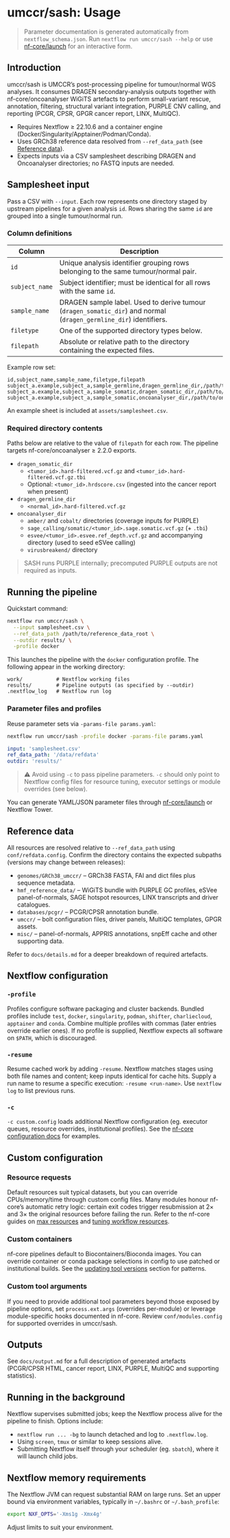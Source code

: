 # umccr/sash: Usage

> Parameter documentation is generated automatically from `nextflow_schema.json`. Run `nextflow run umccr/sash --help`
> or use [nf-core/launch](https://nf-co.re/launch) for an interactive form.

## Introduction

umccr/sash is UMCCR’s post-processing pipeline for tumour/normal WGS analyses. It consumes DRAGEN secondary-analysis
outputs together with nf-core/oncoanalyser WiGiTS artefacts to perform small-variant rescue, annotation, filtering,
structural variant integration, PURPLE CNV calling, and reporting (PCGR, CPSR, GPGR cancer report, LINX, MultiQC).

- Requires Nextflow ≥ 22.10.6 and a container engine (Docker/Singularity/Apptainer/Podman/Conda).
- Uses GRCh38 reference data resolved from `--ref_data_path` (see [Reference data](#reference-data)).
- Expects inputs via a CSV samplesheet describing DRAGEN and Oncoanalyser directories; no FASTQ inputs are needed.

## Samplesheet input

Pass a CSV with `--input`. Each row represents one directory staged by upstream pipelines for a given analysis `id`.
Rows sharing the same `id` are grouped into a single tumour/normal run.

### Column definitions

| Column         | Description |
| -------------- | ----------- |
| `id`           | Unique analysis identifier grouping rows belonging to the same tumour/normal pair. |
| `subject_name` | Subject identifier; must be identical for all rows with the same `id`. |
| `sample_name`  | DRAGEN sample label. Used to derive tumour (`dragen_somatic_dir`) and normal (`dragen_germline_dir`) identifiers. |
| `filetype`     | One of the supported directory types below. |
| `filepath`     | Absolute or relative path to the directory containing the expected files. |

Example row set:

```csv
id,subject_name,sample_name,filetype,filepath
subject_a.example,subject_a,sample_germline,dragen_germline_dir,/path/to/dragen_germline/
subject_a.example,subject_a,sample_somatic,dragen_somatic_dir,/path/to/dragen_somatic/
subject_a.example,subject_a,sample_somatic,oncoanalyser_dir,/path/to/oncoanalyser/
```

An example sheet is included at `assets/samplesheet.csv`.

### Required directory contents

Paths below are relative to the value of `filepath` for each row. The pipeline targets nf-core/oncoanalyser ≥ 2.2.0
exports.

- `dragen_somatic_dir`
  - `<tumor_id>.hard-filtered.vcf.gz` and `<tumor_id>.hard-filtered.vcf.gz.tbi`
  - Optional: `<tumor_id>.hrdscore.csv` (ingested into the cancer report when present)
- `dragen_germline_dir`
  - `<normal_id>.hard-filtered.vcf.gz`
- `oncoanalyser_dir`
  - `amber/` and `cobalt/` directories (coverage inputs for PURPLE)
  - `sage_calling/somatic/<tumor_id>.sage.somatic.vcf.gz` (+ `.tbi`)
  - `esvee/<tumor_id>.esvee.ref_depth.vcf.gz` and accompanying directory (used to seed eSVee calling)
  - `virusbreakend/` directory

> SASH runs PURPLE internally; precomputed PURPLE outputs are not required as inputs.

## Running the pipeline

Quickstart command:

```bash
nextflow run umccr/sash \
  --input samplesheet.csv \
  --ref_data_path /path/to/reference_data_root \
  --outdir results/ \
  -profile docker
```

This launches the pipeline with the `docker` configuration profile. The following appear in the working directory:

```
work/           # Nextflow working files
results/        # Pipeline outputs (as specified by --outdir)
.nextflow_log   # Nextflow run log
```

### Parameter files and profiles

Reuse parameter sets via `-params-file params.yaml`:

```bash
nextflow run umccr/sash -profile docker -params-file params.yaml
```

```yaml
input: 'samplesheet.csv'
ref_data_path: '/data/refdata'
outdir: 'results/'
```

> ⚠️ Avoid using `-c` to pass pipeline parameters. `-c` should only point to Nextflow config files for resource tuning,
> executor settings or module overrides (see below).

You can generate YAML/JSON parameter files through [nf-core/launch](https://nf-co.re/launch) or Nextflow Tower.

## Reference data

All resources are resolved relative to `--ref_data_path` using `conf/refdata.config`. Confirm the directory contains the
expected subpaths (versions may change between releases):

- `genomes/GRCh38_umccr/` – GRCh38 FASTA, FAI and dict files plus sequence metadata.
- `hmf_reference_data/` – WiGiTS bundle with PURPLE GC profiles, eSVee panel-of-normals, SAGE hotspot resources, LINX
  transcripts and driver catalogues.
- `databases/pcgr/` – PCGR/CPSR annotation bundle.
- `umccr/` – bolt configuration files, driver panels, MultiQC templates, GPGR assets.
- `misc/` – panel-of-normals, APPRIS annotations, snpEff cache and other supporting data.

Refer to `docs/details.md` for a deeper breakdown of required artefacts.

## Nextflow configuration

### `-profile`

Profiles configure software packaging and cluster backends. Bundled profiles include `test`, `docker`, `singularity`,
`podman`, `shifter`, `charliecloud`, `apptainer` and `conda`. Combine multiple profiles with commas (later entries
override earlier ones). If no profile is supplied, Nextflow expects all software on `$PATH`, which is discouraged.

### `-resume`

Resume cached work by adding `-resume`. Nextflow matches stages using both file names and content; keep inputs identical
for cache hits. Supply a run name to resume a specific execution: `-resume <run-name>`. Use `nextflow log` to list
previous runs.

### `-c`

`-c custom.config` loads additional Nextflow configuration (eg. executor queues, resource overrides, institutional
profiles). See the [nf-core configuration docs](https://nf-co.re/docs/usage/configuration) for examples.

## Custom configuration

### Resource requests

Default resources suit typical datasets, but you can override CPUs/memory/time through custom config files. Many modules
honour nf-core’s automatic retry logic: certain exit codes trigger resubmission at 2× and 3× the original resources
before failing the run. Refer to the nf-core guides on
[max resources](https://nf-co.re/docs/usage/configuration#max-resources) and
[tuning workflow resources](https://nf-co.re/docs/usage/configuration#tuning-workflow-resources).

### Custom containers

nf-core pipelines default to Biocontainers/Bioconda images. You can override container or conda package selections in
config to use patched or institutional builds. See the
[updating tool versions](https://nf-co.re/docs/usage/configuration#updating-tool-versions) section for patterns.

### Custom tool arguments

If you need to provide additional tool parameters beyond those exposed by pipeline options, set `process.ext.args`
(overrides per-module) or leverage module-specific hooks documented in nf-core. Review `conf/modules.config` for
supported overrides in umccr/sash.

## Outputs

See `docs/output.md` for a full description of generated artefacts (PCGR/CPSR HTML, cancer report, LINX, PURPLE, MultiQC
and supporting statistics).

## Running in the background

Nextflow supervises submitted jobs; keep the Nextflow process alive for the pipeline to finish. Options include:

- `nextflow run ... -bg` to launch detached and log to `.nextflow.log`.
- Using `screen`, `tmux` or similar to keep sessions alive.
- Submitting Nextflow itself through your scheduler (eg. `sbatch`), where it will launch child jobs.

## Nextflow memory requirements

The Nextflow JVM can request substantial RAM on large runs. Set an upper bound via environment variables, typically in
`~/.bashrc` or `~/.bash_profile`:

```bash
export NXF_OPTS='-Xms1g -Xmx4g'
```

Adjust limits to suit your environment.
